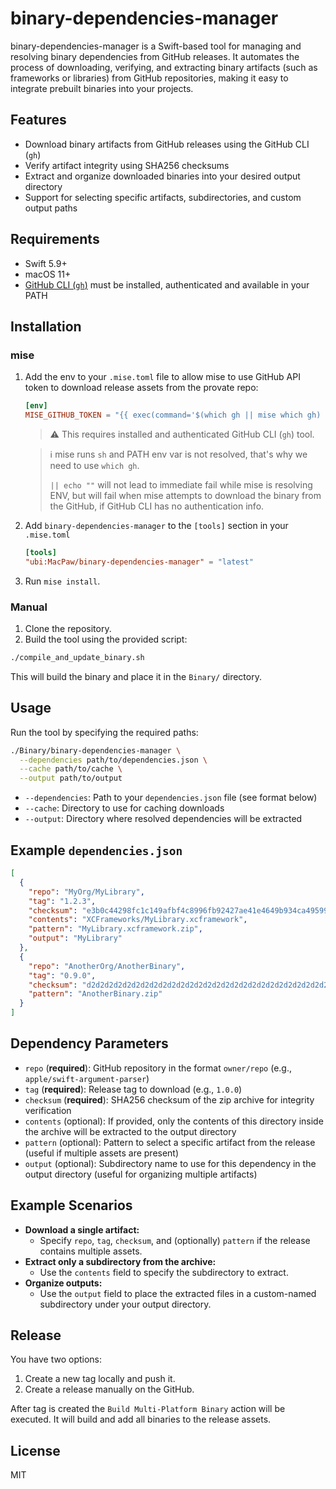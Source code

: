 # binary-dependencies-manager

binary-dependencies-manager is a Swift-based tool for managing and resolving binary dependencies from GitHub releases. It automates the process of downloading, verifying, and extracting binary artifacts (such as frameworks or libraries) from GitHub repositories, making it easy to integrate prebuilt binaries into your projects.

## Features
- Download binary artifacts from GitHub releases using the GitHub CLI (`gh`)
- Verify artifact integrity using SHA256 checksums
- Extract and organize downloaded binaries into your desired output directory
- Support for selecting specific artifacts, subdirectories, and custom output paths

## Requirements
- Swift 5.9+
- macOS 11+
- [GitHub CLI (`gh`)](https://cli.github.com/) must be installed, authenticated and available in your PATH

## Installation

### mise

1. Add the env to your `.mise.toml` file to allow mise to use GitHub API token to download release assets from the provate repo:
    ```toml
    [env]
    MISE_GITHUB_TOKEN = "{{ exec(command='$(which gh || mise which gh) auth token || echo \"\"') }}"
    ```
    > ⚠️ This requires installed and authenticated GitHub CLI (`gh`) tool.

    > ℹ️ mise runs `sh` and PATH env var is not resolved, that's why we need to use `which gh`.
    >
    > `|| echo ""` will not lead to immediate fail while mise is resolving ENV, but will fail when mise attempts to download the binary from the GitHub, if GitHub CLI has no authentication info.

2. Add `binary-dependencies-manager` to the `[tools]` section in your `.mise.toml`
    ```toml
    [tools]
    "ubi:MacPaw/binary-dependencies-manager" = "latest"
    ```

3. Run `mise install`.

### Manual
1. Clone the repository.
2. Build the tool using the provided script:

```sh
./compile_and_update_binary.sh
```

This will build the binary and place it in the `Binary/` directory.

## Usage
Run the tool by specifying the required paths:

```sh
./Binary/binary-dependencies-manager \
  --dependencies path/to/dependencies.json \
  --cache path/to/cache \
  --output path/to/output
```

- `--dependencies`: Path to your `dependencies.json` file (see format below)
- `--cache`: Directory to use for caching downloads
- `--output`: Directory where resolved dependencies will be extracted

## Example `dependencies.json`
```json
[
  {
    "repo": "MyOrg/MyLibrary",
    "tag": "1.2.3",
    "checksum": "e3b0c44298fc1c149afbf4c8996fb92427ae41e4649b934ca495991b7852b855",
    "contents": "XCFrameworks/MyLibrary.xcframework",
    "pattern": "MyLibrary.xcframework.zip",
    "output": "MyLibrary"
  },
  {
    "repo": "AnotherOrg/AnotherBinary",
    "tag": "0.9.0",
    "checksum": "d2d2d2d2d2d2d2d2d2d2d2d2d2d2d2d2d2d2d2d2d2d2d2d2d2d2d2d2d2d2d2d2",
    "pattern": "AnotherBinary.zip"
  }
]
```

## Dependency Parameters
- `repo` (**required**): GitHub repository in the format `owner/repo` (e.g., `apple/swift-argument-parser`)
- `tag` (**required**): Release tag to download (e.g., `1.0.0`)
- `checksum` (**required**): SHA256 checksum of the zip archive for integrity verification
- `contents` (optional): If provided, only the contents of this directory inside the archive will be extracted to the output directory
- `pattern` (optional): Pattern to select a specific artifact from the release (useful if multiple assets are present)
- `output` (optional): Subdirectory name to use for this dependency in the output directory (useful for organizing multiple artifacts)

## Example Scenarios
- **Download a single artifact:**
  - Specify `repo`, `tag`, `checksum`, and (optionally) `pattern` if the release contains multiple assets.
- **Extract only a subdirectory from the archive:**
  - Use the `contents` field to specify the subdirectory to extract.
- **Organize outputs:**
  - Use the `output` field to place the extracted files in a custom-named subdirectory under your output directory.

## Release

You have two options:
1. Create a new tag locally and push it.
2. Create a release manually on the GitHub.

After tag is created the `Build Multi-Platform Binary` action will be executed. It will build and add all binaries to the release assets.

## License
MIT 
